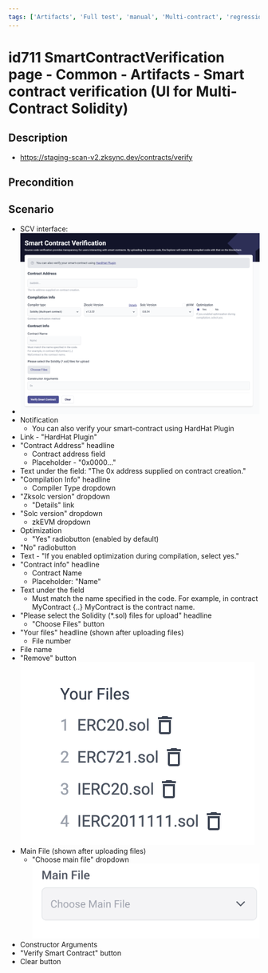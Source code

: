 ```yaml
---
tags: ['Artifacts', 'Full test', 'manual', 'Multi-contract', 'regression', 'Smart Contract Verification page', 'Active']
---
```


# id711 SmartContractVerification page - Common - Artifacts - Smart contract verification (UI for Multi-Contract Solidity)

## Description
  - https://staging-scan-v2.zksync.dev/contracts/verify

## Precondition


## Scenario
- SCV interface:
- ![Screenshot](../../../../static/img/screenshots/common/SmartContractVerification/id711_1.png)
- Notification
    - You can also verify your smart-contract using HardHat Plugin
- Link - "HardHat Plugin"
- "Contract Address" headline
    - Contract address field
    - Placeholder - "0x0000..."
- Text under the field: "The 0x address supplied on contract creation."
- "Compilation Info" headline
    - Compiler Type dropdown
- "Zksolc version" dropdown
    - "Details" link
- "Solc version" dropdown
    - zkEVM dropdown
- Optimization
    - "Yes" radiobutton (enabled by default)
- "No" radiobutton
- Text - "If you enabled optimization during compilation, select yes."
- "Contract info" headline
    - Contract Name
    - Placeholder: "Name"
- Text under the field
    - Must match the name specified in the code. For example, in contract MyContract \{..\} MyContract is the contract name.
- "Please select the Solidity (*.sol) files for upload" headline
    - "Choose Files" button
- "Your files" headline (shown after uploading files)
    - File number
- File name
- "Remove" button
  ![Screenshot](../../../../static/img/screenshots/common/SmartContractVerification/id711_2.png)
- Main File (shown after uploading files)
    - "Choose main file" dropdown
      ![Screenshot](../../../../static/img/screenshots/common/SmartContractVerification/id711_3.png)
- Constructor Arguments
- "Verify Smart Contract" button
- Clear button
